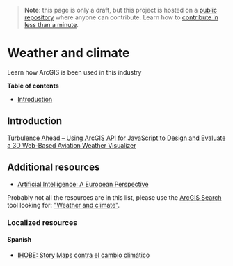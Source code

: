 > **Note**: this page is only a draft, but this project is hosted on a [public repository](https://github.com/hhkaos/awesome-arcgis) where anyone can contribute. Learn how to [contribute in less than a minute](https://github.com/hhkaos/awesome-arcgis/blob/master/CONTRIBUTING.md#contributions).

# Weather and climate

Learn how ArcGIS is been used in this industry

<!-- START doctoc generated TOC please keep comment here to allow auto update -->
<!-- DON'T EDIT THIS SECTION, INSTEAD RE-RUN doctoc TO UPDATE -->
**Table of contents**

- [Introduction](#introduction)

<!-- END doctoc generated TOC please keep comment here to allow auto update -->

## Introduction

[Turbulence Ahead – Using ArcGIS API for JavaScript to Design and Evaluate a 3D Web-Based Aviation Weather Visualizer](https://www.esri.com/arcgis-blog/products/js-api-arcgis/3d-gis/using-arcgis-api-for-javascript-to-design-and-evaluate-a-3d-web-based-aviation-weather-visualizer/)

## Additional resources

* [Artificial Intelligence: A European Perspective](http://eu-commission.maps.arcgis.com/apps/Cascade/index.html?appid=f0403ce4dcb54d39bfbe4a7db71cd514)

Probably not all the resources are in this list, please use the [ArcGIS Search](https://esri-es.github.io/arcgis-search/) tool looking for: ["Weather and climate"](https://esri-es.github.io/arcgis-search/?search="Weather%20and%20climate"&utm_campaign=awesome-list&utm_source=awesome-list&utm_medium=page).

### Localized resources

#### Spanish

* [IHOBE: Story Maps contra el cambio climático](http://analytics-us.junglemail365.com/link/?c=23452cac-ecd4-44dc-80cc-0725ca2f1917&j=22011b00-9ee0-48a6-96f4-1dd5ba9e58f5&l=c18fa1e5-ef7e-4357-8b33-454b76cd1a99&e=ff71bee1-5333-43ab-8718-6365731715fc)

